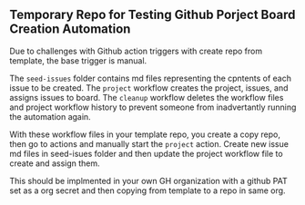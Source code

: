 ## Temporary Repo for Testing Github Porject Board Creation Automation

Due to challenges with Github action triggers with create repo from template, the base trigger is manual.

The `seed-issues` folder contains md files representing the cpntents of each issue to be created. The `project` workflow creates the project, issues, and assigns issues to board. The `cleanup` workflow deletes the workflow files and project workflow history to prevent someone from inadvertantly running the automation again.

With these workflow files in your template repo, you create a copy repo, then go to actions and manually start the `project` action. Create new issue md files in seed-isues folder and then update the project workflow file to create and assign them.

This should be implmented in your own GH organization with a github PAT set as a org secret and then copying from template to a repo in same org.
